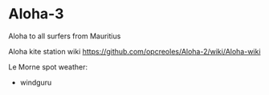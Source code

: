 # Aloha-3
Aloha to all surfers from Mauritius

Aloha kite station wiki https://github.com/opcreoles/Aloha-2/wiki/Aloha-wiki

Le Morne spot weather:
- windguru
